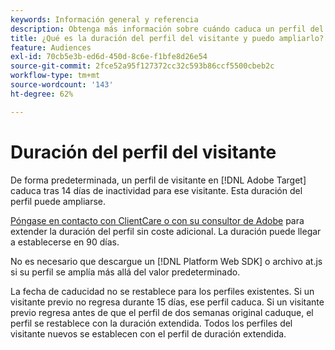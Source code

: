 ```yaml
---
keywords: Información general y referencia
description: Obtenga más información sobre cuándo caduca un perfil del visitante en [!DNL Adobe Target].
title: ¿Qué es la duración del perfil del visitante y puedo ampliarlo?
feature: Audiences
exl-id: 70cb5e3b-ed6d-450d-8c6e-f1bfe8d26e54
source-git-commit: 2fce52a95f127372cc32c593b86ccf5500cbeb2c
workflow-type: tm+mt
source-wordcount: '143'
ht-degree: 62%

---
```


# Duración del perfil del visitante

De forma predeterminada, un perfil de visitante en [!DNL Adobe Target] caduca tras 14 días de inactividad para ese visitante. Esta duración del perfil puede ampliarse.

[Póngase en contacto con ClientCare o con su consultor de Adobe](/help/cmp-resources-and-contact-information.md#reference_ACA3391A00EF467B87930A450050077C) para extender la duración del perfil sin coste adicional. La duración puede llegar a establecerse en 90 días.

No es necesario que descargue un [!DNL Platform Web SDK] o archivo at.js si su perfil se amplía más allá del valor predeterminado.

La fecha de caducidad no se restablece para los perfiles existentes. Si un visitante previo no regresa durante 15 días, ese perfil caduca. Si un visitante previo regresa antes de que el perfil de dos semanas original caduque, el perfil se restablece con la duración extendida. Todos los perfiles del visitante nuevos se establecen con el perfil de duración extendida.
